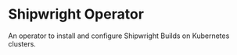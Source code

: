 # Shipwright Operator

An operator to install and configure Shipwright Builds on Kubernetes clusters.

